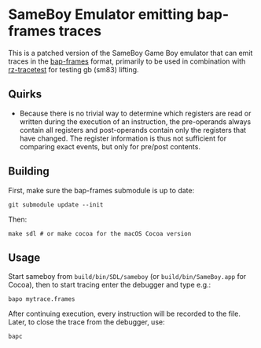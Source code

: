 SameBoy Emulator emitting bap-frames traces
===========================================

This is a patched version of the SameBoy Game Boy emulator that can emit
traces in the [bap-frames](https://github.com/BinaryAnalysisPlatform/bap-frames)
format, primarily to be used in combination with
[rz-tracetest](https://github.com/rizinorg/rz-tracetest) for testing gb (sm83) lifting.

Quirks
------

* Because there is no trivial way to determine which registers are read or
  written during the execution of an instruction, the pre-operands always
  contain all registers and post-operands contain only the registers that have
  changed. The register information is thus not sufficient for comparing
  exact events, but only for pre/post contents.

Building
--------

First, make sure the bap-frames submodule is up to date:
```
git submodule update --init
```

Then:
```
make sdl # or make cocoa for the macOS Cocoa version
```

Usage
-----

Start sameboy from `build/bin/SDL/sameboy` (or `build/bin/SameBoy.app` for
Cocoa), then to start tracing enter the debugger and type e.g.:
```
bapo mytrace.frames
```

After continuing execution, every instruction will be recorded to the file.
Later, to close the trace from the debugger, use:
```
bapc
```
